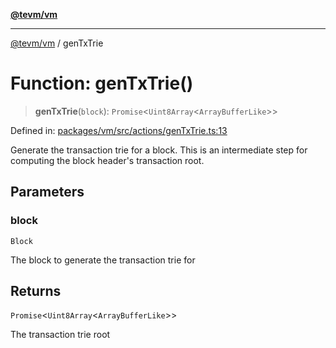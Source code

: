 [**@tevm/vm**](../README.md)

***

[@tevm/vm](../globals.md) / genTxTrie

# Function: genTxTrie()

> **genTxTrie**(`block`): `Promise`\<`Uint8Array`\<`ArrayBufferLike`\>\>

Defined in: [packages/vm/src/actions/genTxTrie.ts:13](https://github.com/evmts/tevm-monorepo/blob/main/packages/vm/src/actions/genTxTrie.ts#L13)

Generate the transaction trie for a block.
This is an intermediate step for computing the block header's
transaction root.

## Parameters

### block

`Block`

The block to generate the transaction trie for

## Returns

`Promise`\<`Uint8Array`\<`ArrayBufferLike`\>\>

The transaction trie root
